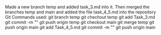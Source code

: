 Made a new branch temp and added task_3.md into it. Then merged the branches temp and main and added the file task_4_5.md into the repository
Git Commands used:
git branch temp 
git chechout temp 
git add Task_3.md 
git commit -m "" 
git push origin temp 
git checkout main 
git merge temp 
git push origin main 
git add Task_4_5.md 
git commit -m "" 
git push origin main
